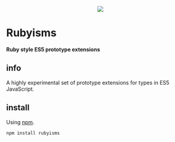 <p align="center">
  <a href="https://www.npmjs.com/package/rubyisms">
    <img src="http://i.imgur.com/Gx7OFGO.png" />
  </a>
</p>

# Rubyisms

**Ruby style ES5 prototype extensions**

## info

A highly experimental set of prototype extensions for types in ES5 JavaScript.

## install

Using [npm](https://www.npmjs.com/).

    npm install rubyisms